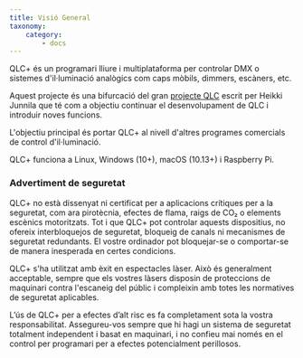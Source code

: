 ```yaml
---
title: Visió General
taxonomy:
    category:
        - docs
---
```


QLC+ és un programari lliure i multiplataforma per controlar DMX o sistemes d'il·luminació analògics com caps mòbils, dimmers, escàners, etc.

Aquest projecte és una bifurcació del gran [projecte QLC](https://qlc.sourceforge.net/index.html) escrit per Heikki Junnila que té com a objectiu continuar el desenvolupament de QLC i introduir noves funcions.

L'objectiu principal és portar QLC+ al nivell d'altres programes comercials de control d'il·luminació.

QLC+ funciona a Linux, Windows (10+), macOS (10.13+) i Raspberry Pi.


### Advertiment de seguretat

QLC+ no està dissenyat ni certificat per a aplicacions crítiques per a la seguretat, com ara pirotècnia, efectes de flama, raigs de CO₂ o elements escènics motoritzats.
Tot i que QLC+ pot controlar aquests dispositius, no ofereix interbloquejos de seguretat, bloqueig de canals ni mecanismes de seguretat redundants. El vostre ordinador pot bloquejar-se o comportar-se de manera inesperada en certes condicions.

QLC+ s'ha utilitzat amb èxit en espectacles làser.
Això és generalment acceptable, sempre que els vostres làsers disposin de proteccions de maquinari contra l'escaneig del públic i compleixin amb totes les normatives de seguretat aplicables.

L’ús de QLC+ per a efectes d’alt risc es fa completament sota la vostra responsabilitat.
Assegureu-vos sempre que hi hagi un sistema de seguretat totalment independent i basat en maquinari, i no confieu mai només en el control per programari per a efectes potencialment perillosos.

